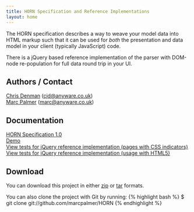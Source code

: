 ```yaml
---
title: HORN Specification and Reference Implementations
layout: home
---
```


The HORN specification describes a way to weave your model data into HTML markup
such that it can be used for _both_ the presentation and data model in your
client (typically JavaScript) code.

There is a jQuery based reference implementation of the parser with DOM-node
re-population for full data round trip in your UI.

## Authors / Contact

[Chris Denman](http://github.com/wangjammer7) (cjd@anyware.co.uk)  
[Marc Palmer](http://github.com/marcpalmer) (marc@anyware.co.uk)

## Documentation

[HORN Specification 1.0](horn/spec/horn-specification-1.0.html)  
[Demo](horn/example/example.html)  
[View tests for jQuery reference implementation (pages with CSS indicators)](horn/reference-implementations/jquery/test/test.html)  
[View tests for jQuery reference implementation (usage with HTML5)](horn/reference-implementations/jquery/test/testAll_frames.html)  

## Download

You can download this project in either [zip](http://github.com/marcpalmer/HORN/zipball/master) or [tar](http://github.com/marcpalmer/HORN/tarball/master) formats.

You can also clone the project with Git by running:
{% highlight bash %}
$ git clone git://github.com/marcpalmer/HORN
{% endhighlight %}

